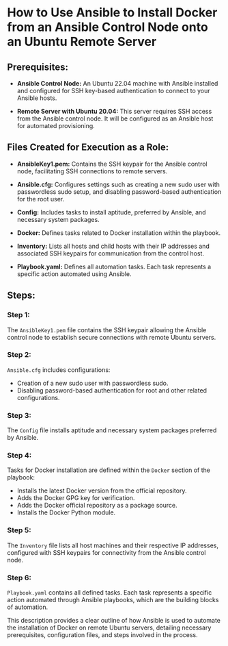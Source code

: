 # How to Use Ansible to Install Docker from an Ansible Control Node onto an Ubuntu Remote Server

## Prerequisites:

- **Ansible Control Node:** An Ubuntu 22.04 machine with Ansible installed and configured for SSH key-based authentication to connect to your Ansible hosts.
  
- **Remote Server with Ubuntu 20.04:** This server requires SSH access from the Ansible control node. It will be configured as an Ansible host for automated provisioning.

## Files Created for Execution as a Role:

- **AnsibleKey1.pem:** Contains the SSH keypair for the Ansible control node, facilitating SSH connections to remote servers.
  
- **Ansible.cfg:** Configures settings such as creating a new sudo user with passwordless sudo setup, and disabling password-based authentication for the root user.
  
- **Config:** Includes tasks to install aptitude, preferred by Ansible, and necessary system packages.
  
- **Docker:** Defines tasks related to Docker installation within the playbook.
  
- **Inventory:** Lists all hosts and child hosts with their IP addresses and associated SSH keypairs for communication from the control host.
  
- **Playbook.yaml:** Defines all automation tasks. Each task represents a specific action automated using Ansible.

## Steps:

### Step 1:
The `AnsibleKey1.pem` file contains the SSH keypair allowing the Ansible control node to establish secure connections with remote Ubuntu servers.

### Step 2:
`Ansible.cfg` includes configurations:
- Creation of a new sudo user with passwordless sudo.
- Disabling password-based authentication for root and other related configurations.

### Step 3:
The `Config` file installs aptitude and necessary system packages preferred by Ansible.

### Step 4:
Tasks for Docker installation are defined within the `Docker` section of the playbook:
- Installs the latest Docker version from the official repository.
- Adds the Docker GPG key for verification.
- Adds the Docker official repository as a package source.
- Installs the Docker Python module.

### Step 5:
The `Inventory` file lists all host machines and their respective IP addresses, configured with SSH keypairs for connectivity from the Ansible control node.

### Step 6:
`Playbook.yaml` contains all defined tasks. Each task represents a specific action automated through Ansible playbooks, which are the building blocks of automation.

This description provides a clear outline of how Ansible is used to automate the installation of Docker on remote Ubuntu servers, detailing necessary prerequisites, configuration files, and steps involved in the process.
